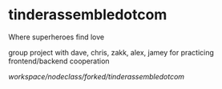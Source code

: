 # tinderassembledotcom
Where superheroes find love

group project with dave, chris, zakk, alex, jamey
for practicing frontend/backend cooperation


*workspace/nodeclass/forked/tinderassembledotcom*